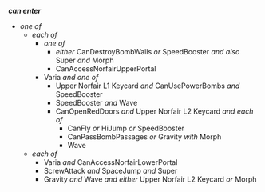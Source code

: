 ﻿***can enter***

- *one of*
  - *each of*
    - *one of*
      - *either* CanDestroyBombWalls *or* SpeedBooster *and also* Super *and* Morph
      - CanAccessNorfairUpperPortal
    - Varia *and one of*
      - Upper Norfair L1 Keycard *and* CanUsePowerBombs *and* SpeedBooster
      - SpeedBooster *and* Wave
      - CanOpenRedDoors *and* Upper Norfair L2 Keycard *and each of*
        - CanFly *or* HiJump *or* SpeedBooster
        - CanPassBombPassages *or* Gravity *with* Morph
        - Wave
  - *each of*
    - Varia *and* CanAccessNorfairLowerPortal
    - ScrewAttack *and* SpaceJump *and* Super
    - Gravity *and* Wave *and either* Upper Norfair L2 Keycard *or* Morph
